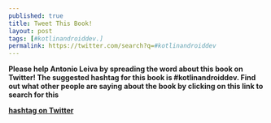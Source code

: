 ```yaml
---
published: true
title: Tweet This Book!
layout: post
tags: [#kotlinandroiddev.]
permalink: https://twitter.com/search?q=#kotlinandroiddev
---
```

<strong>Please help Antonio Leiva by spreading the word about this book on Twitter!
The suggested hashtag for this book is #kotlinandroiddev.
Find out what other people are saying about the book by clicking on this link to search for this

<a href ="https://twitter.com/search?q=#kotlinandroiddev">hashtag on Twitter</a></strong>